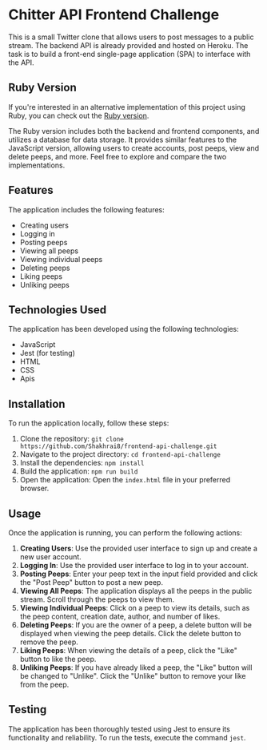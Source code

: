 # Chitter API Frontend Challenge

This is a small Twitter clone that allows users to post messages to a public stream. The backend API is already provided and hosted on Heroku. The task is to build a front-end single-page application (SPA) to interface with the API.

## Ruby Version

If you're interested in an alternative implementation of this project using Ruby, you can check out the [Ruby version](https://github.com/Shakhrai8/cyber-twitter).

The Ruby version includes both the backend and frontend components, and utilizes a database for data storage. It provides similar features to the JavaScript version, allowing users to create accounts, post peeps, view and delete peeps, and more. Feel free to explore and compare the two implementations.

## Features

The application includes the following features:

- Creating users
- Logging in
- Posting peeps
- Viewing all peeps
- Viewing individual peeps
- Deleting peeps
- Liking peeps
- Unliking peeps

## Technologies Used

The application has been developed using the following technologies:

- JavaScript
- Jest (for testing)
- HTML
- CSS
- Apis

## Installation

To run the application locally, follow these steps:

1. Clone the repository: `git clone https://github.com/Shakhrai8/frontend-api-challenge.git`
2. Navigate to the project directory: `cd frontend-api-challenge`
3. Install the dependencies: `npm install`
4. Build the application: `npm run build`
5. Open the application: Open the `index.html` file in your preferred browser.

## Usage

Once the application is running, you can perform the following actions:

1. **Creating Users**: Use the provided user interface to sign up and create a new user account.
2. **Logging In**: Use the provided user interface to log in to your account.
3. **Posting Peeps**: Enter your peep text in the input field provided and click the "Post Peep" button to post a new peep.
4. **Viewing All Peeps**: The application displays all the peeps in the public stream. Scroll through the peeps to view them.
5. **Viewing Individual Peeps**: Click on a peep to view its details, such as the peep content, creation date, author, and number of likes.
6. **Deleting Peeps**: If you are the owner of a peep, a delete button will be displayed when viewing the peep details. Click the delete button to remove the peep.
7. **Liking Peeps**: When viewing the details of a peep, click the "Like" button to like the peep.
8. **Unliking Peeps**: If you have already liked a peep, the "Like" button will be changed to "Unlike". Click the "Unlike" button to remove your like from the peep.

## Testing

The application has been thoroughly tested using Jest to ensure its functionality and reliability. To run the tests, execute the command `jest`.
